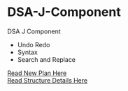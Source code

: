 # DSA-J-Component
DSA J Component

- Undo Redo
- Syntax
- Search and Replace

<a href="https://github.com/PratikGarai/DSA-J-Component/blob/master/Pratik/Plan.txt">Read New Plan Here</a><br>
<a href="https://github.com/PratikGarai/DSA-J-Component/blob/master/Pratik/structures_description.txt">Read Structure Details Here</a>
